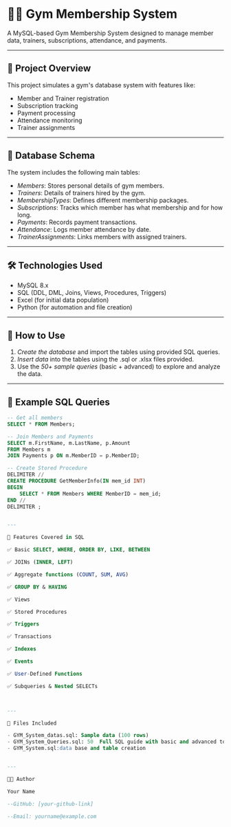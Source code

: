 
# 🏋‍♂ Gym Membership System

A MySQL-based Gym Membership System designed to manage member data, trainers, subscriptions, attendance, and payments.

---

## 📂 Project Overview

This project simulates a gym's database system with features like:

- Member and Trainer registration
- Subscription tracking
- Payment processing
- Attendance monitoring
- Trainer assignments

---

## 🧱 Database Schema

The system includes the following main tables:

- *Members*: Stores personal details of gym members.
- *Trainers*: Details of trainers hired by the gym.
- *MembershipTypes*: Defines different membership packages.
- *Subscriptions*: Tracks which member has what membership and for how long.
- *Payments*: Records payment transactions.
- *Attendance*: Logs member attendance by date.
- *TrainerAssignments*: Links members with assigned trainers.

---

## 🛠 Technologies Used

- MySQL 8.x
- SQL (DDL, DML, Joins, Views, Procedures, Triggers)
- Excel (for initial data population)
- Python (for automation and file creation)

---

## 🚀 How to Use

1. *Create the database* and import the tables using provided SQL queries.
2. *Insert data* into the tables using the .sql or .xlsx files provided.
3. Use the *50+ sample queries* (basic + advanced) to explore and analyze the data.

---

## 📘 Example SQL Queries

```sql
-- Get all members
SELECT * FROM Members;

-- Join Members and Payments
SELECT m.FirstName, m.LastName, p.Amount
FROM Members m
JOIN Payments p ON m.MemberID = p.MemberID;

-- Create Stored Procedure
DELIMITER //
CREATE PROCEDURE GetMemberInfo(IN mem_id INT)
BEGIN
    SELECT * FROM Members WHERE MemberID = mem_id;
END //
DELIMITER ;


---

📑 Features Covered in SQL

✅ Basic SELECT, WHERE, ORDER BY, LIKE, BETWEEN

✅ JOINs (INNER, LEFT)

✅ Aggregate functions (COUNT, SUM, AVG)

✅ GROUP BY & HAVING

✅ Views

✅ Stored Procedures

✅ Triggers

✅ Transactions

✅ Indexes

✅ Events

✅ User-Defined Functions

✅ Subqueries & Nested SELECTs



---

📄 Files Included

- GYM_System_datas.sql: Sample data (100 rows)
- GYM_System_Queries.sql: 50  Full SQL guide with basic and advanced topics
- GYM_System.sql:data base and table creation


---

👨‍💻 Author

Your Name

--GitHub: [your-github-link]

--Email: yourname@example.com



